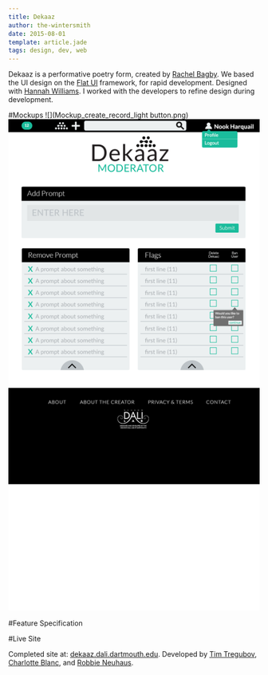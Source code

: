 ```yaml
---
title: Dekaaz
author: the-wintersmith
date: 2015-08-01
template: article.jade
tags: design, dev, web
---
```

Dekaaz is a performative poetry form, created by [Rachel Bagby](http://rachelbagby.com/about-contact/).  We based the UI design on the [Flat UI](https://designmodo.github.io/Flat-UI/) framework, for rapid development.  Designed with [Hannah Williams](https://www.linkedin.com/in/hannahgwilliams14).  I worked with the developers to refine design during development.

#Mockups
![](Mockup_create_record_light button.png)
![](rachelbackend_bandekaaz.png)

#Feature Specification
<div class ="pdfEmbed" id="dekaaz-feature-spec"></div>

#Live Site

Completed site at: [dekaaz.dali.dartmouth.edu](http://dekaaz.dali.dartmouth.edu).  Developed by [Tim Tregubov](http://www.zingweb.com), [Charlotte Blanc](https://twitter.com/charlotteablanc), and [Robbie Neuhaus](http://rneuha.us/).